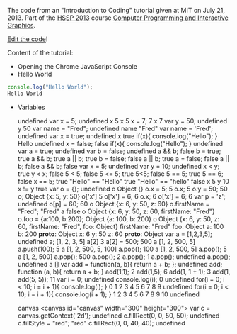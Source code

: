 The code from an "Introduction to Coding" tutorial given at MIT on July 21, 2013. Part of the [HSSP 2013](http://curransoft.com/interactivegraphics/?p=485) course [Computer Programming and Interactive Graphics](http://curransoft.com/interactivegraphics/?p=485).

[Edit the code](http://jsbin.com/uhaziw/3/edit)!

Content of the tutorial:

 * Opening the Chrome JavaScript Console
 * Hello World

```javascript
console.log("Hello World");
Hello World
```

 * Variables

    undefined
    var x = 5;
    undefined
    x
    5
    x
    5
    x = 7;
    7
    x
    7
    var y = 50;
    undefined
    y
    50
    var name = "Fred";
    undefined
    name
    "Fred"
    var name = 'Fred';
    undefined
    var x = true;
    undefined
    x
    true
    if(x){ console.log("Hello"); }
    Hello
    undefined
    x = false;
    false
    if(x){ console.log("Hello"); }
    undefined
    var a = true;
    undefined
    var b = false;
    undefined
    a && b;
    false
    b = true;
    true
    a && b;
    true
    a || b;
    true
    b = false;
    false
    a || b;
    true
    a = false;
    false
    a || b;
    false
    a && b;
    false
    var x = 5;
    undefined
    var y = 10;
    undefined
    x < y;
    true
    y < x;
    false
    5 < 5;
    false
    5 <= 5;
    true
    5<5;
    false
     5 == 5;
    true
     5 == 6;
    false
    x == 5;
    true
    "Hello" == "Hello"
    true
    "Hello" == "hello"
    false
    x
    5
    y
    10
    x != y
    true
    var o = {};
    undefined
    o
    Object {}
    o.x = 5;
    5
    o.x;
    5
    o.y = 50;
    50
    o;
    Object {x: 5, y: 50}
    o['x']
    5
    o['x'] = 6;
    6
    o.x;
    6
    o['x'] = 6;
    6
    var p = 'z';
    undefined
    o[p] = 60;
    60
    o
    Object {x: 6, y: 50, z: 60}
    o.firstName = "Fred";
    "Fred"
    a
    false
    o
    Object {x: 6, y: 50, z: 60, firstName: "Fred"}
    o.foo = {a:100, b:200};
    Object {a: 100, b: 200}
    o
    Object {x: 6, y: 50, z: 60, firstName: "Fred", foo: Object}
    firstName: "Fred"
    foo: Object
    a: 100
    b: 200
    __proto__: Object
    x: 6
    y: 50
    z: 60
    __proto__: Object
    var a = [1,2,3,5];
    undefined
    a;
    [1, 2, 3, 5]
    a[2]
    3
    a[2] = 500;
    500
    a
    [1, 2, 500, 5]
    a.push(100);
    5
    a
    [1, 2, 500, 5, 100]
    a.pop();
    100
    a
    [1, 2, 500, 5]
    a.pop();
    5
    a
    [1, 2, 500]
    a.pop();
    500
    a.pop();
    2
    a.pop();
    1
    a.pop();
    undefined
    a.pop();
    undefined
    a
    []
    var add = function(a, b){ return a + b; };
    undefined
    add;
    function (a, b){ return a + b; }
    add(1,1);
    2
    add(1,5);
    6
    add(1, 1 + 1);
    3
    add(1, add(5, 5));
    11
    var i = 0;
    undefined
    console.log(i);
    0
    undefined
    for(i = 0; i < 10; i = i + 1){ console.log(i); }
    0
    1
    2
    3
    4
    5
    6
    7
    8
    9
    undefined
    for(i = 0; i < 10; i = i + 1){ console.log(i + 1); }
    1
    2
    3
    4
    5
    6
    7
    8
    9
    10
    undefined

    canvas
    <canvas id=​"canvas" width=​"300" height=​"300">​
    var c = canvas.getContext('2d');
    undefined
    c.fillRect(0, 0, 50, 50);
    undefined
    c.fillStyle = "red";
    "red"
    c.fillRect(0, 0, 40, 40);
    undefined

